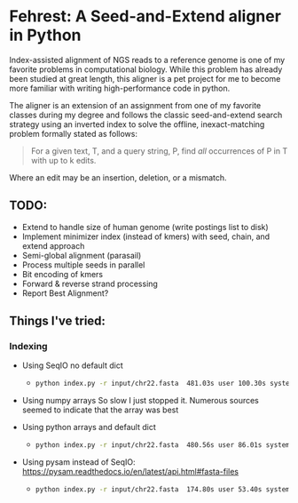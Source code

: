 # Fehrest: A Seed-and-Extend aligner in Python

Index-assisted alignment of NGS reads to a reference genome is one of my favorite problems in computational biology. While this problem has already been studied at great length, this aligner is a pet project for me to become more familiar with writing high-performance code in python.

The aligner is an extension of an assignment from one of my favorite classes during my degree and follows the classic seed-and-extend search strategy using an inverted index to solve the offline, inexact-matching problem formally stated as follows:

> For a given text, T, and a query string, P, find *all* occurrences of P in T with up to k edits.

Where an edit may be an insertion, deletion, or a mismatch.



## TODO:

* Extend to handle size of human genome (write postings list to disk)
* Implement minimizer index (instead of kmers) with seed, chain, and extend approach
* Semi-global alignment (parasail)
* Process multiple seeds in parallel
* Bit encoding of kmers
* Forward & reverse strand processing
* Report Best Alignment?



## Things I've tried:
### Indexing
* Using SeqIO no default dict

  * ```bash
    python index.py -r input/chr22.fasta  481.03s user 100.30s system 92% cpu 10:30.32 total
    ```

* Using numpy arrays
      So slow I just stopped it. Numerous sources seemed to indicate that the array was best

* Using python arrays and default dict

  * ```bash
    python index.py -r input/chr22.fasta  480.56s user 86.01s system 93% cpu 10:05.86 total
    ```

* Using pysam instead of SeqIO: https://pysam.readthedocs.io/en/latest/api.html#fasta-files

  * ```bash
    python index.py -r input/chr22.fasta  174.80s user 53.40s system 93% cpu 4:03.46 total
    ```

